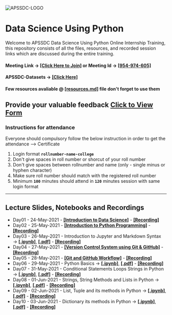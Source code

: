 ![APSSDC-LOGO](https://drive.google.com/uc?export=download&id=15AKQ6_-BixW4K6mL6RPphF5EKXqYF2zj)

# Data Science Using Python

Welcome to APSSDC Data Science Using Python Online Internship Training, this repository consists of all the files, resources, and recorded session links which are discussed during the entire training.
<!--
#### Verify your details → [[Here]](https://docs.google.com/spreadsheets/d/15SvzgZoFkJfWGlTMVoqjWd-1P231WUP4BzLYHCuK45M/edit?usp=sharing) if any changes update in modificaations column same will be printed on certificate
--->
#### Meeting Link → [[Click Here to Join]](https://www.gotomeet.me/apssdc-ds) or Meeting Id -> [[954-974-605]](https://www.gotomeeting.com/en-in/meeting/join-meeting)

#### APSSDC-Datasets → [[Click Here]](https://github.com/AP-State-Skill-Development-Corporation/Datasets)
#### Few resources avaliable @ [[resources.md]](resources.md) file don't forget to use them

<!--
#### Slack for Communication → [[Click here to Join in Slack]](https://join.slack.com/t/apssdc-community/shared_invite/zt-qqmojwya-ObEC98Lwt9ejIE0afFPtWg)
### Day to Day Attendance [[Click to Check your Attendance]](https://docs.google.com/spreadsheets/d/1jGqff5PyL53ukZL3z8_6NjaKkoNcg93M92Mouf8bKrI/edit?usp=sharing)
-->

## Provide your valuable feedback [Click to View Form](https://forms.gle/jnXeQsxM7Jausrft9)

### Instructions for attendance

Everyone should compulsory follow the below instruction in order to get the attendance --> Certificate

1. Login format **`rollnumber-name-college`**
2. Don't give spaces in roll number or shorcut of your roll number
3. Don't give spaces between rollnumber and name (only - single minus or hyphen character)
4. Make sure roll number should match with the registered roll number
5. Minimum **`100`** minutes should attend in **`120`** minutes session with same login format

-------------

## Lecture Slides, Notebooks and Recordings

- Day01 - 24-May-2021 - **[[Introduction to Data Science]](Slides/Day01_Introduction_to_Data_Science.pdf)** - **[[Recording]](https://youtu.be/93kUtl_QLLA)**
- Day02 - 25-May-2021 - **[[Introduction to Python Programming]](Day02_Introduction_to_Python_Programming.pdf)** - **[[Recording]](https://youtu.be/voqLKsLCe5k)**
- Day03 - 26-May-2021 - Introduction to Jupyter and Markdown Syntax → **[[.ipynb]](Notebooks/Day03_Markdown_Syntax.ipynb)**, **[[.pdf]](PDF_Notebooks/Day03_Markdown_Syntax.pdf)** - **[[Recording]](https://youtu.be/Z3t0iNshdCc)**
- Day04 - 27-May-2021 - **[[Version Control System using Git & GitHub]](Slides/Day04_Version_Control_System.pdf)** - **[[Recording]](https://youtu.be/SNi2LgXKtHU)**
- Day05 - 28-May-2021 - **[[Git and GitHub Workflow]](Slides/Day05_Local&Remote_VCS.pdf)** - **[[Recording]](https://youtu.be/2s-dF6qWXOE)**
- Day06 - 29-May-2021 - Python Basics → **[[.ipynb]](Notebooks/Day06_Python_Basics.ipynb)**, **[[.pdf]](PDF_Notebooks/Day06_Python_Basics.pdf)** - **[[Recording]](https://youtu.be/sMa1YTfpN4I)**
- Day07 - 31-May-2021 - Conditional Statements Loops Strings in Python → **[[.ipynb]](Notebooks/Day07_Conditional_Statements_Loops_Strings.ipynb)**, **[[.pdf]](PDF_Notebooks/Day07_Conditional_Statements_Loops_Strings.pdf)** - **[[Recording]](https://youtu.be/cf-El932Cl4)**
- Day08 - 01-Jun-2021 - Strings, String Methods and Lists in Python → **[[.ipynb]](Notebooks/Day08_Strings_and_StringMethods.ipynb)**, **[[.pdf]](PDF_Notebooks/Day08_Strings_and_StringMethods.pdf)** - **[[Recording]](https://youtu.be/ke720o7wsH0)**
- Day09 - 02-Jun-2021 - List, Tuple and its methods in Python → **[[.ipynb]](Notebooks/Day09_Lists_and_Tuples_in_Python.ipynb)**, **[[.pdf]](PDF_Notebooks/Day09_Lists_and_Tuples_in_Python.pdf)** - **[[Recording]](https://youtu.be/SREIT_frSKw)**
- Day10 - 03-Jun-2021 - Dictionary its methods in Python → **[[.ipynb]](Notebooks/Day10_Dictionary_in_Python.ipynb)**, **[[.pdf]](PDF_Notebooks/Day10_Dictionary_in_Python.pdf)** - **[[Recording]](https://youtu.be/wRVIO3NFn40)**
